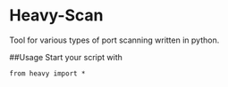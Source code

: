 # Heavy-Scan
Tool for various types of port scanning written in python.

##Usage
Start your script with
```
from heavy import *
```
